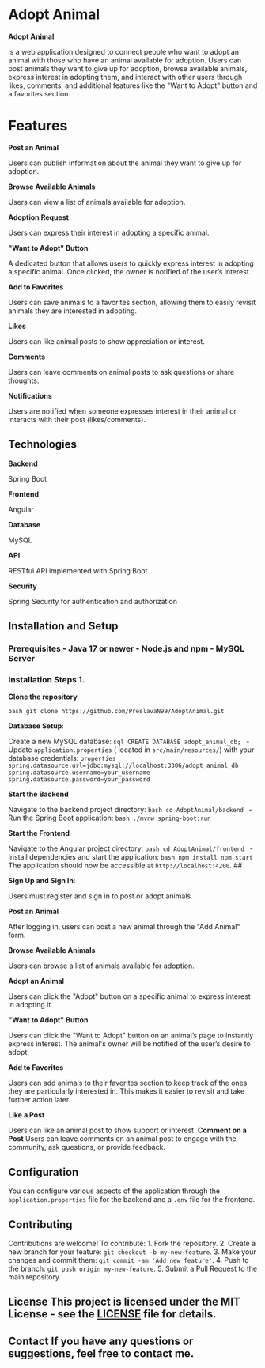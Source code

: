 # Adopt Animal

**Adopt Animal**

is a web application designed to connect people who want to adopt an
animal with those who have an animal available for adoption.
Users can post animals they want to give up for adoption, browse
available animals, express interest in adopting them, and interact with other users through likes, comments, and
additional features like the "Want to Adopt" button and a favorites
section.

# Features

**Post an Animal**

Users can publish information about the animal they want to give up for adoption.

**Browse Available Animals**

Users can view a list of animals available for adoption.

**Adoption Request**

Users can express their interest in adopting a specific animal. 

**"Want to Adopt" Button**

A dedicated button that allows users to quickly express interest in adopting a specific animal. Once clicked, the
owner is notified of the user’s interest.

**Add to Favorites**

Users can save animals to a favorites section, allowing them to easily revisit animals they are interested in
adopting.

**Likes**

Users can like animal posts to show appreciation or interest.

**Comments**

Users can leave comments on animal posts to ask questions or share thoughts.

**Notifications**

Users are notified when someone expresses interest in their animal or interacts with their post (likes/comments).

## Technologies

**Backend**

Spring Boot

**Frontend**

Angular 

**Database**

MySQL

**API**

RESTful API implemented with Spring Boot

**Security**

Spring Security for authentication and authorization

## Installation and Setup

### Prerequisites - Java 17 or newer - Node.js and npm - MySQL Server

### Installation Steps 1.

**Clone the repository**

```bash git clone https://github.com/PreslavaN99/AdoptAnimal.git ```

**Database Setup**:

Create a new MySQL database: ```sql CREATE DATABASE adopt_animal_db; ``` - Update `application.properties` (
located in `src/main/resources/`) with your database
credentials: ```properties spring.datasource.url=jdbc:mysql://localhost:3306/adopt_animal_db spring.datasource.username=your_username spring.datasource.password=your_password ```

**Start the Backend**

Navigate to the backend project directory: ```bash cd AdoptAnimal/backend ``` - Run the Spring Boot
application: ```bash ./mvnw spring-boot:run ```

**Start the Frontend**

Navigate to the Angular project directory: ```bash cd AdoptAnimal/frontend ``` - Install dependencies and start the
application: ```bash npm install npm start ``` The application should now be accessible at `http://localhost:4200`. ##

**Sign Up and Sign In**:

Users must register and sign in to post or adopt animals.

**Post an Animal**

After logging in, users can post a new animal through the "Add Animal" form.

**Browse Available Animals**

Users can browse a list of animals available for adoption.

**Adopt an Animal**

Users can click the "Adopt" button on a specific animal to express interest in adopting it.

**"Want to Adopt" Button**

Users can click the "Want to Adopt" button on an animal’s page to instantly express interest. The animal's owner
will be notified of the user’s desire to adopt.

**Add to Favorites**

Users can add animals to their favorites section to keep track of the ones they are particularly interested in. This
makes it easier to revisit and take further action later.

**Like a Post**

Users can like an animal post to show support or interest. 
**Comment on a Post** 
Users can leave comments on an animal post to engage with the community, ask questions, or provide feedback.

## Configuration 

You can configure various aspects of the application through the `application.properties` file for the
backend and a `.env` file for the frontend. 

## Contributing 

Contributions are welcome! To contribute: 1. Fork the
repository. 2. Create a new branch for your feature: `git checkout -b my-new-feature`. 3. Make your changes and commit
them: `git commit -am 'Add new feature'`. 4. Push to the branch: `git push origin my-new-feature`. 5. Submit a Pull
Request to the main repository. 

## License This project is licensed under the MIT License - see the [LICENSE](LICENSE) file for details. 

## Contact If you have any questions or suggestions, feel free to contact me.